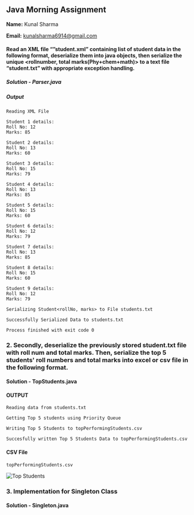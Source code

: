 ## Java Morning Assignment

**Name:** Kunal Sharma

**Email:** kunalsharma6914@gmail.com

#### Read an XML file “”student.xml” containing list of student data in the following format, deserialize them into java objects, then serialize the unique <rollnumber, total marks(Phy+chem+math)> to a text file “student.txt” with appropriate exception handling.

##### Solution - Parser.java

##### Output

```
Reading XML File

Student 1 details:
Roll No: 12
Marks: 85

Student 2 details:
Roll No: 13
Marks: 60

Student 3 details:
Roll No: 15
Marks: 79

Student 4 details:
Roll No: 13
Marks: 85

Student 5 details:
Roll No: 15
Marks: 60

Student 6 details:
Roll No: 12
Marks: 79

Student 7 details:
Roll No: 13
Marks: 85

Student 8 details:
Roll No: 15
Marks: 60

Student 9 details:
Roll No: 12
Marks: 79

Serializing Student<rollNo, marks> to File students.txt

Successfully Serialized Data to students.txt

Process finished with exit code 0
```

### 2. Secondly, deserialize the previously stored student.txt file with roll num and total marks. Then, serialize the top 5 students' roll numbers and total marks into excel or csv file in the following format.

#### Solution - TopStudents.java

#### OUTPUT

```
Reading data from students.txt

Getting Top 5 students using Priority Queue

Writing Top 5 Students to topPerformingStudents.csv

Succesfully written Top 5 Students Data to topPerformingStudents.csv
```

#### CSV File

```
topPerformingStudents.csv
```

![Top Students](https://github.com/sharma-kunal/SAU-Feb-Batch-2/blob/main/Java-Morning/img/topStudents.png)

### 3. Implementation for Singleton Class

#### Solution - Singleton.java
